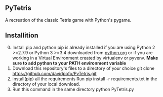 PyTetris
--------------
A recreation of the classic Tetris game with Python's pygame.

## Installition 
0) Install pip and python
pip is already installed if you are using Python 2 >=2.7.9 or Python 3 >=3.4 downloaded from [python.org](python.org) or if you are working in a Virtual Environment created by virtualenv or pyvenv. **Make sure to add python to your PATH environment variable**
1) Download this repository's files to a directory of your choice
git clone https://github.com/davidpofo/PyTetris.git
2) install(pip) all the requirements
Run pip install -r requirements.txt in the directory of your local download.
3) Run this command in the same directory
python PyTetris.py
